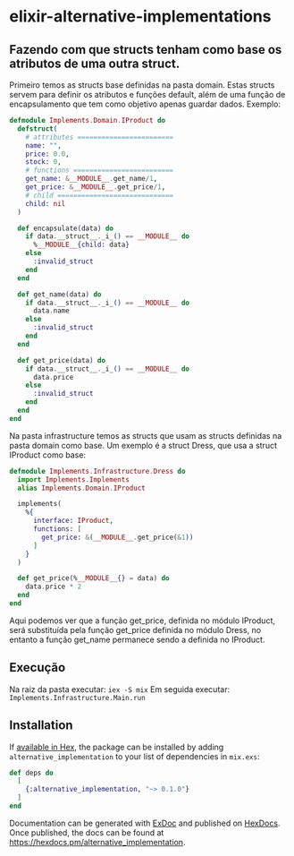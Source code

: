 # elixir-alternative-implementations

## Fazendo com que structs tenham como base os atributos de uma outra struct.

Primeiro temos as structs base definidas na pasta domain. Estas structs servem para definir os atributos e funções default, além de uma função de encapsulamento que tem como objetivo apenas guardar dados.
Exemplo:
```elixir
defmodule Implements.Domain.IProduct do
  defstruct(
    # attributes ========================
    name: "",
    price: 0.0,
    stock: 0,
    # functions =========================
    get_name: &__MODULE__.get_name/1,
    get_price: &__MODULE__.get_price/1,
    # child =============================
    child: nil
  )

  def encapsulate(data) do
    if data.__struct__._i_() == __MODULE__ do
      %__MODULE__{child: data}
    else
      :invalid_struct
    end
  end

  def get_name(data) do
    if data.__struct__._i_() == __MODULE__ do
      data.name
    else
      :invalid_struct
    end
  end

  def get_price(data) do
    if data.__struct__._i_() == __MODULE__ do
      data.price
    else
      :invalid_struct
    end
  end
end
```

Na pasta infrastructure temos as structs que usam as structs definidas na pasta domain como base. Um exemplo é a struct Dress, que usa a struct IProduct como base:

```elixir
defmodule Implements.Infrastructure.Dress do
  import Implements.Implements
  alias Implements.Domain.IProduct

  implements(
    %{
      interface: IProduct,
      functions: [
        get_price: &(__MODULE__.get_price(&1))
      ]
    }
  )

  def get_price(%__MODULE__{} = data) do
    data.price * 2
  end
end
```
Aqui podemos ver que a função get_price, definida no módulo IProduct, será substituída pela função get_price definida no módulo Dress, no entanto a função get_name permanece sendo a definida no IProduct.


## Execução
Na raiz da pasta executar: `iex -S mix`
Em seguida executar: `Implements.Infrastructure.Main.run`

## Installation

If [available in Hex](https://hex.pm/docs/publish), the package can be installed
by adding `alternative_implementation` to your list of dependencies in `mix.exs`:

```elixir
def deps do
  [
    {:alternative_implementation, "~> 0.1.0"}
  ]
end
```

Documentation can be generated with [ExDoc](https://github.com/elixir-lang/ex_doc)
and published on [HexDocs](https://hexdocs.pm). Once published, the docs can
be found at <https://hexdocs.pm/alternative_implementation>.